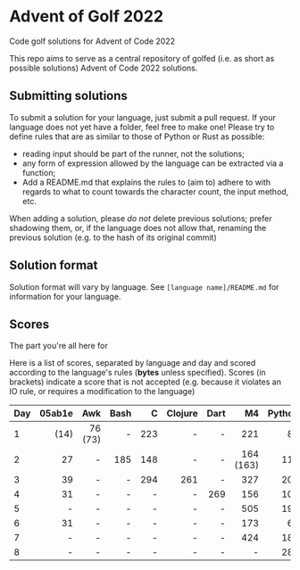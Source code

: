 # Advent of Golf 2022

Code golf solutions for Advent of Code 2022

This repo aims to serve as a central repository of golfed (i.e. as short as possible solutions) Advent of Code 2022 solutions.

## Submitting solutions

To submit a solution for your language, just submit a pull request. If your language does not yet have a folder, feel free to make one! Please try to define rules that are as similar to those of Python or Rust as possible:
- reading input should be part of the runner, not the solutions; 
- any form of expression allowed by the language can be extracted via a function;
- Add a README.md that explains the rules to (aim to) adhere to with regards to what to count towards the character count, the input method, etc.

When adding a solution, please *do not* delete previous solutions; prefer shadowing them, or, if the language does not allow that, renaming the previous solution (e.g. to the hash of its original commit)

## Solution format

Solution format will vary by language. See `[language name]/README.md` for information for your language.

## Scores

The part you're all here for

Here is a list of scores, separated by language and day and scored according to the language's rules (**bytes** unless specified). Scores (in brackets) indicate a score that is not accepted (e.g. because it violates an IO rule, or requires a modification to the language)

| Day | 05ab1e |     Awk | Bash |    C | Clojure | Dart |        M4 | Python | Ruby | Rust | Lua |
| --- | -----: | ------: | ---: | ---: | ------: | ---: | --------: | -----: | ---: | ---: | --: |
| 1   |   (14) | 76 (73) |    - |  223 |       - |    - |       221 |     88 |   64 |  147 | 136 |
| 2   |     27 |       - |  185 |  148 |       - |    - | 164 (163) |    117 |  202 |  222 | 142 |
| 3   |     39 |       - |    - |  294 |     261 |    - |       327 |    201 |    - |    - |   - |
| 4   |     31 |       - |    - |    - |       - |  269 |       156 |    106 |    - |    - |   - |
| 5   |      - |       - |    - |    - |       - |    - |       505 |    196 |    - |    - |   - |
| 6   |     31 |       - |    - |    - |       - |    - |       173 |     69 |   61 |    - |   - |
| 7   |      - |       - |    - |    - |       - |    - |       424 |    183 |    - |    - |   - |
| 8   |      - |       - |    - |    - |       - |    - |         - |    282 |    - |    - |   - |
